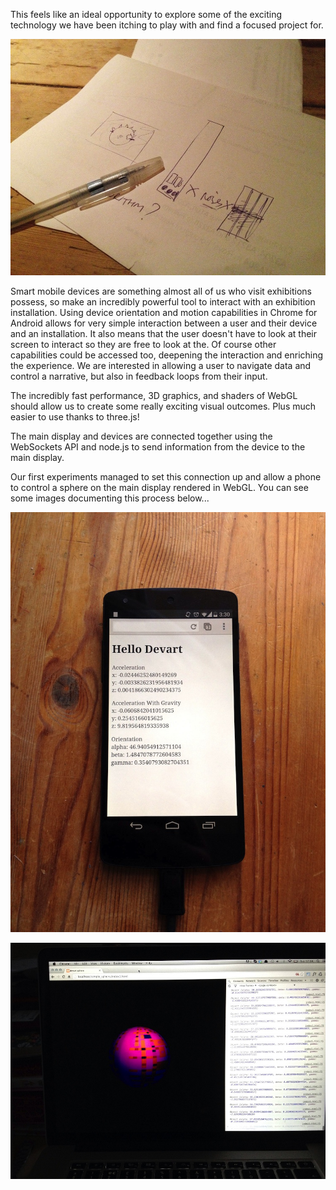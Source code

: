 This feels like an ideal opportunity to explore some of the exciting technology we have been itching to play with and find a focused project for.

![First Sketch](../project_images/IMG_1515_w.jpg?raw=true "First Sketch")

Smart mobile devices are something almost all of us who visit exhibitions possess, so make an incredibly powerful tool to interact with an exhibition installation. Using device orientation and motion capabilities in Chrome for Android allows for very simple interaction between a user and their device and an installation. It also means that the user doesn't have to look at their screen to interact so they are free to look at the. Of course other capabilities could be accessed too, deepening the interaction and enriching the experience. We are interested in allowing a user to navigate data and control a narrative, but also in feedback loops from their input.

The incredibly fast performance, 3D graphics, and shaders of WebGL should allow us to create some really exciting visual outcomes. Plus much easier to use thanks to three.js!

The main display and devices are connected together using the WebSockets API and node.js to send information from the device to the main display.

Our first experiments managed to set this connection up and allow a phone to control a sphere on the main display rendered in WebGL. You can see some images documenting this process below...


![Hello Devart](../project_images/IMG_1516_w.jpg?raw=true "Hello Devart")

![Orientation Sphere](../project_images/IMG_1517_w.jpg?raw=true "Orientation Sphere")
